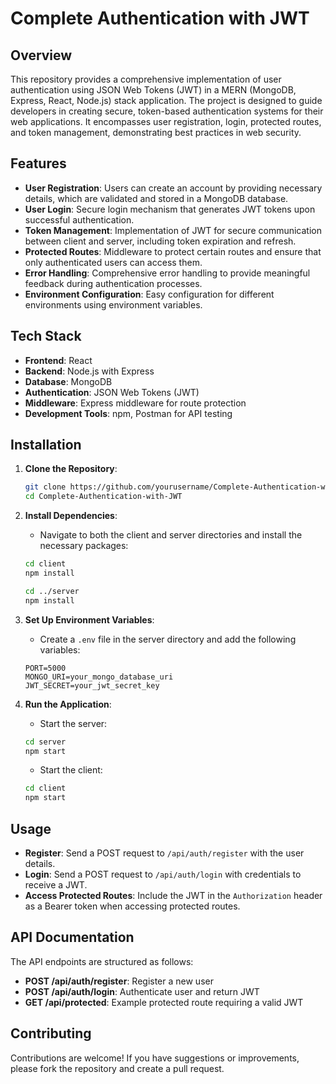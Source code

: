 

# Complete Authentication with JWT

## Overview

This repository provides a comprehensive implementation of user authentication using JSON Web Tokens (JWT) in a MERN (MongoDB, Express, React, Node.js) stack application. The project is designed to guide developers in creating secure, token-based authentication systems for their web applications. It encompasses user registration, login, protected routes, and token management, demonstrating best practices in web security.

## Features

- **User Registration**: Users can create an account by providing necessary details, which are validated and stored in a MongoDB database.
- **User Login**: Secure login mechanism that generates JWT tokens upon successful authentication.
- **Token Management**: Implementation of JWT for secure communication between client and server, including token expiration and refresh.
- **Protected Routes**: Middleware to protect certain routes and ensure that only authenticated users can access them.
- **Error Handling**: Comprehensive error handling to provide meaningful feedback during authentication processes.
- **Environment Configuration**: Easy configuration for different environments using environment variables.

## Tech Stack

- **Frontend**: React
- **Backend**: Node.js with Express
- **Database**: MongoDB
- **Authentication**: JSON Web Tokens (JWT)
- **Middleware**: Express middleware for route protection
- **Development Tools**: npm, Postman for API testing

## Installation

1. **Clone the Repository**:
   ```bash
   git clone https://github.com/yourusername/Complete-Authentication-with-JWT.git
   cd Complete-Authentication-with-JWT
   ```

2. **Install Dependencies**:
   - Navigate to both the client and server directories and install the necessary packages:
   ```bash
   cd client
   npm install

   cd ../server
   npm install
   ```

3. **Set Up Environment Variables**:
   - Create a `.env` file in the server directory and add the following variables:
   ```env
   PORT=5000
   MONGO_URI=your_mongo_database_uri
   JWT_SECRET=your_jwt_secret_key
   ```

4. **Run the Application**:
   - Start the server:
   ```bash
   cd server
   npm start
   ```
   - Start the client:
   ```bash
   cd client
   npm start
   ```

## Usage

- **Register**: Send a POST request to `/api/auth/register` with the user details.
- **Login**: Send a POST request to `/api/auth/login` with credentials to receive a JWT.
- **Access Protected Routes**: Include the JWT in the `Authorization` header as a Bearer token when accessing protected routes.

## API Documentation

The API endpoints are structured as follows:

- **POST /api/auth/register**: Register a new user
- **POST /api/auth/login**: Authenticate user and return JWT
- **GET /api/protected**: Example protected route requiring a valid JWT

## Contributing

Contributions are welcome! If you have suggestions or improvements, please fork the repository and create a pull request.



